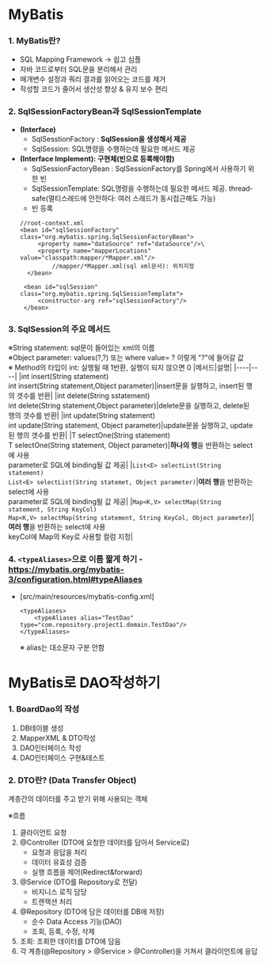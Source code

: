 # MyBatis

### 1. MyBatis란?
- SQL Mapping Framework → 쉽고 심플
- 자바 코드로부터 SQL문을 분리해서 관리
- 매개변수 설정과 쿼리 결과를 읽어오는 코드를 제거
- 작성할 코드가 줄어서 생산성 향상 & 유지 보수 편리

### 2. SqlSessionFactoryBean과 SqlSessionTemplate
- **(Interface)**
	- SqlSesstionFactory : **SqlSession을 생성해서 제공**
	- SqlSession: SQL명령을 수행하는데 필요한 메서드 제공
- **(Interface Implement): 구현체(빈으로 등록해야함)**
	- SqlSessionFactoryBean : SqlSessionFactory를 Spring에서 사용하기 위한 빈
	- SqlSessionTemplate: SQL명령을 수행하는데 필요한 메서드 제공. thread-safe(멀티스레드에 안전하다: 여러 스레드가 동시접근해도 가능)
	- 빈 등록
	```
	//root-context.xml
	<bean id="sqlSessionFactory" class="org.mybatis.spring.SqlSessionFactoryBean">  
		 <property name="dataSource" ref="dataSource"/>\
		 <property name="mapperLocations" value="classpath:mapper/*Mapper.xml"/>
			 //mapper/*Mapper.xml(sql xml문서): 위치지정
	  </bean>  
	  
	 <bean id="sqlSession" class="org.mybatis.spring.SqlSessionTemplate">  
		 <constructor-arg ref="sqlSessionFactory"/>  
	 </bean>
	```

### 3. SqlSession의 주요 메서드
※String statement: sql문이 들어있는 xml의 이름<br>
※Object parameter: values(?,?) 또는 where value= ? 이렇게 "?"에 들어갈 값<br>
※ Method의 타입이 int: 실행될 때 1반환, 실행이 되지 않으면 0
|메서드|설명|
|----|----|
|int insert(String statement)<br>int insert(String statement,Object parameter)|insert문을 실행하고, insert된 행의 갯수를 반환|
|int delete(String sstatement)<br>int delete(String statement,Object parameter)|delete문을 실행하고, delete된 행의 갯수를 반환|
|int update(String statement)<br>int update(String statement, Object parameter)|update문을 실행하고, update된 행의 갯수를 반환|
|T selectOne(String statement)<br>T selectOne(String statement, Object parameter)|**하나의 행**을 반환하는 select에 사용<br>parameter로 SQL에 binding될 값 제공|
|```List<E> selectList(String statement)```<br>```List<E> selectList(String statemet, Object parameter)```|**여러 행**을 반환하는 select에 사용<br>parameter로 SQL에 binding될 값 제공|
|```Map<K,V> selectMap(String statement, String KeyCol)``` <br>```Map<K,V> selectMap(String statement, String KeyCol, Object parameter```)|**여러 행**을 반환하는 select에 사용<br>keyCol에 Map의 Key로 사용할 컬럼 지정|

### 4. ```<typeAliases>```으로 이름 짧게 하기 - https://mybatis.org/mybatis-3/configuration.html#typeAliases

- [src/main/resources/mybatis-config.xml]
	```
	<typeAliases>
		<typeAliases alias="TestDao" type="com.repository.project1.domain.TestDao"/>
	</typeAliases>	
	```
	※ alias는 대소문자 구분 안함<br>
	
# MyBatis로 DAO작성하기

### 1. BoardDao의 작성
1. DB테이블 생성
2. MapperXML & DTO작성
3. DAO인터페이스 작성
4. DAO인터페이스 구현&테스트

### 2. DTO란? (Data Transfer Object)
계층간의 데이터를 주고 받기 위해 사용되는 객체

※흐름<br>
1. 클라이언트 요청 
2. @Controller (DTO에 요청한 데이터를 담아서 Service로)
	- 요청과 응답을 처리
	- 데이터 유효성 검증
	- 실행 흐름을 제어(Redirect&forward) 
3. @Service (DTO를 Repository로 전달)
	- 비지니스 로직 담당
	- 트랜잭션 처리
4. @Repository (DTO에 담은 데이터를 DB에 저장)
	- 순수 Data Access 기능(DAO)
	- 조회, 등록, 수정, 삭제
5. 조회: 조회한 데이터를 DTO에 담음
6. 각 계층(@Repository > @Service > @Controller)을 거쳐서 클라이언트에 응답
